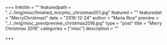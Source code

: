 +++
linktitle = ""
featuredpath = "../../img/misc/finished_morphic_christmas001.jpg"
featured = ""
featuredalt = "MerryChristmas!"
date = "2016-12-24"
author = "Maria Rice"
preview = "../../img/misc_prev/preview_christmas2016.jpg"
type = "post"
title = "Merry Christmas 2016"
categories = ["misc"]
description = ""

+++

